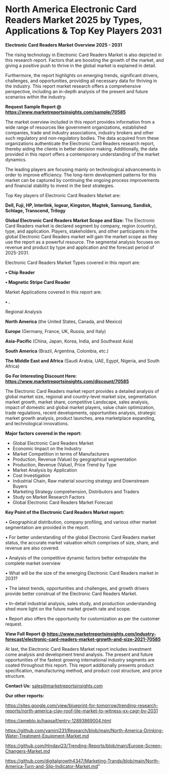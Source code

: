 # North America Electronic Card Readers Market 2025 by Types, Applications & Top Key Players 2031

<Strong> Electronic Card Readers Market Overview 2025 - 2031</strong>

The rising technology in Electronic Card Readers Market is also depicted in this research report. Factors that are boosting the growth of the market, and giving a positive push to thrive in the global market is explained in detail.

Furthermore, the report highlights on emerging trends, significant drivers, challenges, and opportunities, providing all necessary data for thriving in the industry. This report market research offers a comprehensive perspective, including an in-depth analysis of the present and future scenarios within the industry.

<strong>Request Sample Report @ <a href=https://www.marketreportsinsights.com/sample/70585>https://www.marketreportsinsights.com/sample/70585</a></strong>

The market overview included in this report provides information from a wide range of resources like government organizations, established companies, trade and industry associations, industry brokers and other such regulatory and non-regulatory bodies. The data acquired from these organizations authenticate the Electronic Card Readers research report, thereby aiding the clients in better decision making. Additionally, the data provided in this report offers a contemporary understanding of the market dynamics.

The leading players are focusing mainly on technological advancements in order to improve efficiency. The long-term development patterns for this market can be captured by continuing the ongoing process improvements and financial stability to invest in the best strategies.

Top Key players of Electronic Card Readers Market are:

<strong>Dell, Fuji, HP, Interlink, Iogear, Kingston, Magtek, Samsung, Sandisk, Schlage, Transcend, Trilogy</strong>

<strong><b>Global Electronic Card Readers Market Scope and Size:</b></strong>
The Electronic Card Readers market is declared segment by company, region (country), type, and application. Players, stakeholders, and other participants in the global Electronic Card Readers market will gain the market scope as they use the report as a powerful resource. The segmental analysis focuses on revenue and product by type and application and the forecast period of 2025-2031.

Electronic Card Readers Market Types covered in this report are:

<strong>• Chip Reader

• Magnetic Stripe Card Reader</strong>

Market Applications covered in this report are:

<strong>• .</strong> 

Regional Analysis

<strong>North America</strong> (the United States, Canada, and Mexico)

<strong>Europe</strong> (Germany, France, UK, Russia, and Italy)

<strong>Asia-Pacific</strong> (China, Japan, Korea, India, and Southeast Asia)

<strong>South America</strong> (Brazil, Argentina, Colombia, etc.)

<strong>The Middle East and Africa</strong> (Saudi Arabia, UAE, Egypt, Nigeria, and South Africa)

<strong>Go For Interesting Discount Here: <a href=https://www.marketreportsinsights.com/discount/70585>https://www.marketreportsinsights.com/discount/70585</a></strong>

The Electronic Card Readers market report provides a detailed analysis of global market size, regional and country-level market size, segmentation market growth, market share, competitive Landscape, sales analysis, impact of domestic and global market players, value chain optimization, trade regulations, recent developments, opportunities analysis, strategic market growth analysis, product launches, area marketplace expanding, and technological innovations.

<strong><b>Major factors covered in the report:</b></strong>
<ul>
  <li>Global Electronic Card Readers Market </li>
  <li>Economic Impact on the Industry</li>
  <li>Market Competition in terms of Manufacturers</li>
  <li>Production, Revenue (Value) by geographical segmentation</li>
  <li>Production, Revenue (Value), Price Trend by Type</li>
  <li>Market Analysis by Application</li>
  <li>Cost Investigation</li>
  <li>Industrial Chain, Raw material sourcing strategy and Downstream Buyers</li>
  <li>Marketing Strategy comprehension, Distributors and Traders</li>
  <li>Study on Market Research Factors</li>
  <li>Global Electronic Card Readers Market Forecast</li>
</ul>

<strong><b>Key Point of the Electronic Card Readers Market report:</b></strong>

• Geographical distribution, company profiling, and various other market segmentation are provided in the report.

• For better understanding of the global Electronic Card Readers market status, the accurate market valuation which comprises of size, share, and revenue are also covered.

• Analysis of the competitive dynamic factors better extrapolate the complete market overview

• What will be the size of the emerging Electronic Card Readers market in 2031?

• The latest trends, opportunities and challenges, and growth drivers provide better construal of the Electronic Card Readers Market.

• In-detail industrial analysis, sales study, and production understanding shed more light on the future market growth rate and scope.

• Report also offers the opportunity for customization as per the customer request.

<strong><b>View Full Report @ <a href=https://www.marketreportsinsights.com/industry-forecast/electronic-card-readers-market-growth-and-size-2021-70585>https://www.marketreportsinsights.com/industry-forecast/electronic-card-readers-market-growth-and-size-2021-70585</a></b></strong>


At last, the Electronic Card Readers Market report includes investment come analysis and development trend analysis. The present and future opportunities of the fastest growing international industry segments are coated throughout this report. This report additionally presents product specification, manufacturing method, and product cost structure, and price structure.

<strong>Contact Us:</strong>
sales@marketreportsinsights.com

<strong>Our other reports:</strong>

<a href=https://sites.google.com/view/blueprint-for-tomorrow/trending-research-reports/north-america-clay-roof-tile-market-to-witness-xx-cagr-by-2031>https://sites.google.com/view/blueprint-for-tomorrow/trending-research-reports/north-america-clay-roof-tile-market-to-witness-xx-cagr-by-2031</a>

<a href=https://ameblo.jp/haqsaif/entry-12893869004.html>https://ameblo.jp/haqsaif/entry-12893869004.html</a>

<a href=https://github.com/yamini231/Research/blob/main/North-America-Drinking-Water-Treatment-Equipment-Market.md>https://github.com/yamini231/Research/blob/main/North-America-Drinking-Water-Treatment-Equipment-Market.md</a>

<a href=https://github.com/Hindavi23/Trending-Reports/blob/main/Europe-Screen-Changers-Market.md>https://github.com/Hindavi23/Trending-Reports/blob/main/Europe-Screen-Changers-Market.md</a>

<a href=https://github.com/digitalgrowth4347/Marketing-Trands/blob/main/North-America-Turn-and-Slip-Indicator-Market.md>https://github.com/digitalgrowth4347/Marketing-Trands/blob/main/North-America-Turn-and-Slip-Indicator-Market.md</a>"

